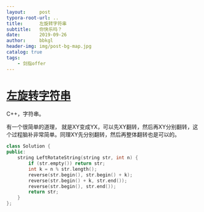 ```yaml
---
layout:     post
typora-root-url: ..
title:      左旋转字符串
subtitle:   你快乐吗？
date:       2019-09-26
author:     bbkgl
header-img: img/post-bg-map.jpg
catalog: true
tags:
    - 剑指offer
---
```


# [左旋转字符串](https://www.nowcoder.com/practice/12d959b108cb42b1ab72cef4d36af5ec?tpId=13&tqId=11196&tPage=3&rp=3&ru=/ta/coding-interviews&qru=/ta/coding-interviews/question-ranking )

C++，字符串。

有一个很简单的道理， 就是XY变成YX，可以先XY翻转，然后再XY分别翻转，这个过程脑补非常简单。同理XY先分别翻转，然后再整体翻转也是可以的。

```cpp
class Solution {
public:
    string LeftRotateString(string str, int n) {
        if (str.empty()) return str;
        int k = n % str.length();
        reverse(str.begin(), str.begin() + k);
        reverse(str.begin() + k, str.end());
        reverse(str.begin(), str.end());
        return str;
    }
};
```






